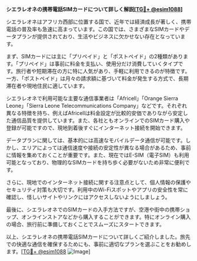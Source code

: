 **シエラレオネの携帯電話SIMカードについて詳しく解説[[TG💪+ @esim1088](https://t.me/s/esim1088)]**

シエラレオネはアフリカ西部に位置する国で、近年では経済成長が著しく、携帯電話の普及率も急速に高まっています。この国では、さまざまなSIMカードやデータプランが提供されており、生活やビジネスに欠かせない存在となっています。

まず、SIMカードには主に「プリペイド」と「ポストペイド」の2種類があります。「プリペイド」は事前に料金を支払い、使用分だけ消費していくタイプです。旅行者や短期滞在の方に特に人気があり、手軽に利用できるのが特徴です。一方、「ポストペイド」は月々の請求額に基づいて料金が発生する方式で、長期滞在者や現地住民に適しています。

シエラレオネで利用可能な主要な通信事業者は「Africell」「Orange Sierra Leone」「Sierra Leone Telecommunications Company」などです。それぞれ異なる特徴を持ち、例えばAfricellは料金設定が比較的安価でありながら安定した通信品質を提供しています。また、各社ともオンラインでのSIMカード購入や登録が可能ですので、現地到着後すぐにインターネット接続を開始できます。

データプランに関しては、基本的には高速なモバイルデータ通信が可能です。しかし、エリアによっては通信速度や接続の安定性が異なる場合があるため、事前に情報を集めておくことが重要です。また、現在ではE-SIM（電子SIM）も利用可能となっており、物理的なSIMカードを持ち歩く必要がないため非常に便利です。

さらに、現地でのインターネット接続に関する注意点として、個人情報の保護やセキュリティ対策も大切です。利用中のWi-Fiスポットやアプリの安全性を常に確認し、怪しいサイトやリンクにはアクセスしないようにしましょう。

最後に、シエラレオネでのSIMカードの入手方法ですが、空港や街中の携帯ショップ、オンラインストアなどから購入することができます。特にオンライン購入の場合、旅行前に準備しておくことでスムーズにスタートできます。

以上、シエラレオネの携帯電話SIMカードについて詳しくご紹介しました。旅先での快適な通信を確保するためにも、事前に適切なプランを選ぶことをお勧めします。[[TG💪+ @esim1088](https://t.me/s/esim1088) ![Image](https://i.postimg.cc/Y0z9fWf4/image.png)]